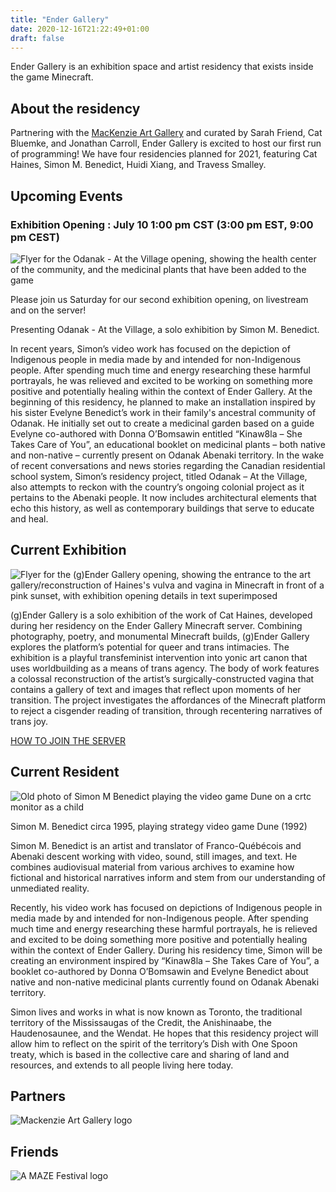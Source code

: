 ```yaml
---
title: "Ender Gallery"
date: 2020-12-16T21:22:49+01:00
draft: false
---
```


Ender Gallery is an exhibition space and artist residency that exists inside the game Minecraft. 

## About the residency

Partnering with the [MacKenzie Art Gallery](https://mackenzie.art/) and curated by Sarah Friend, Cat Bluemke, and Jonathan Carroll, Ender Gallery is excited to host our first run of programming! We have four residencies planned for 2021, featuring Cat Haines, Simon M. Benedict, Huidi Xiang, and Travess Smalley.

## Upcoming Events

### Exhibition Opening : July 10 1:00 pm CST (3:00 pm EST, 9:00 pm CEST)

<img src="/Simon_M_Benedict_exhibition_flyer.jpg" alt="Flyer for the Odanak - At the Village opening, showing the health center of the community, and the medicinal plants that have been added to the game" class="full">

Please join us Saturday for our second exhibition opening, on livestream and on the server!

Presenting Odanak - At the Village, a solo exhibition by Simon M. Benedict. 

In recent years, Simon’s video work has focused on the depiction of Indigenous people in media made by and intended for non-Indigenous people. After spending much time and energy researching these harmful portrayals, he was relieved and excited to be working on something more positive and potentially healing within the context of Ender Gallery. At the beginning of this residency, he planned to make an installation inspired by his sister Evelyne Benedict’s work in their family's ancestral community of Odanak. He initially set out to create a medicinal garden based on a guide Evelyne co-authored with Donna O’Bomsawin entitled “Kinaw8la – She Takes Care of You”, an educational booklet on medicinal plants – both native and non-native – currently present on Odanak Abenaki territory. In the wake of recent conversations and news stories regarding the Canadian residential school system, Simon’s residency project, titled Odanak – At the Village, also attempts to reckon with the country’s ongoing colonial project as it pertains to the Abenaki people. It now includes architectural elements that echo this history, as well as contemporary buildings that serve to educate and heal.

## Current Exhibition

<img src="/Cat_Haines_exhibition_flyer.jpg" alt="Flyer for the (g)Ender Gallery opening, showing the entrance to the art gallery/reconstruction of Haines's vulva and vagina in Minecraft in front of a pink sunset, with exhibition opening details in text superimposed" class="full">

(g)Ender Gallery is a solo exhibition of the work of Cat Haines, developed during her residency on the Ender Gallery Minecraft server. Combining photography, poetry, and monumental Minecraft builds, (g)Ender Gallery explores the platform’s potential for queer and trans intimacies. The exhibition is a playful transfeminist intervention into yonic art canon that uses worldbuilding as a means of trans agency. The body of work features a colossal reconstruction of the artist’s surgically-constructed vagina that contains a gallery of text and images that reflect upon moments of her transition. The project investigates the affordances of the Minecraft platform to reject a cisgender reading of transition, through recentering narratives of trans joy.

[HOW TO JOIN THE SERVER](https://ender.gallery/howtojoin)

## Current Resident

<p class="above-caption">
  <img src="/Simon_computer_circa1995.jpg" alt="Old photo of Simon M Benedict playing the video game Dune on a crtc monitor as a child" class="full">
</p>
<p class="caption">Simon M. Benedict circa 1995, playing strategy video game Dune (1992)</p>

Simon M. Benedict is an artist and translator of Franco-Québécois and Abenaki descent working with video, sound, still images, and text. He combines audiovisual material from various archives to examine how fictional and historical narratives inform and stem from our understanding of unmediated reality.

Recently, his video work has focused on depictions of Indigenous people in media made by and intended for non-Indigenous people. After spending much time and energy researching these harmful portrayals, he is relieved and excited to be doing something more positive and potentially healing within the context of Ender Gallery. During his residency time, Simon will be creating an environment inspired by “Kinaw8la – She Takes Care of You”, a booklet co-authored by Donna O’Bomsawin and Evelyne Benedict about native and non-native medicinal plants currently found on Odanak Abenaki territory.

Simon lives and works in what is now known as Toronto, the traditional territory of the Mississaugas of the Credit, the Anishinaabe, the Haudenosaunee, and the Wendat. He hopes that this residency project will allow him to reflect on the spirit of the territory’s Dish with One Spoon treaty, which is based in the collective care and sharing of land and resources, and extends to all people living here today.

## Partners

<img src="/MAG_Logo.png" alt="Mackenzie Art Gallery logo" class="partner">

## Friends

<img src="/invert_AMAZE.png" alt="A MAZE Festival logo" class="friend">

